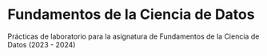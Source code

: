 # Fundamentos de la Ciencia de Datos
Prácticas de laboratorio para la asignatura de Fundamentos de la Ciencia de Datos (2023 - 2024)
